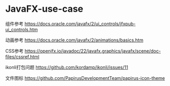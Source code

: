 # JavaFX-use-case

组件参考
https://docs.oracle.com/javafx/2/ui_controls/jfxpub-ui_controls.htm

动画参考
https://docs.oracle.com/javafx/2/animations/basics.htm

CSS参考
https://openjfx.io/javadoc/22/javafx.graphics/javafx/scene/doc-files/cssref.html

ikonli打包问题
https://github.com/kordamp/ikonli/issues/11

文件图标
https://github.com/PapirusDevelopmentTeam/papirus-icon-theme
